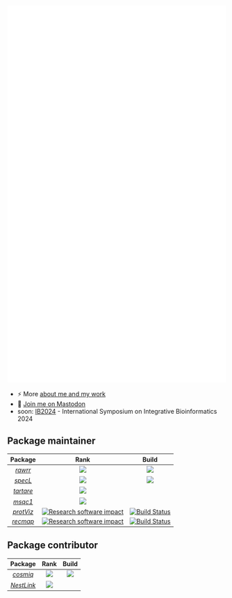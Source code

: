 ![Metrics](https://github.com/cpanse/cpanse/raw/main/github-metrics.svg)
- ⚡ More [about me and my work](https://fgcz.ch/the-center/people/panse.html)
- 🐘️ <a rel="me" href="https://fosstodon.org/@hb9feb">Join me on Mastodon</a>
- soon: [IB2024](https://www.imbio.de/ib2024) - International Symposium on Integrative Bioinformatics 2024

## Package maintainer

| Package | Rank | Build |
|:----------------:|:----------------:|:----------------:|
| [_rawrr_](https://github.com/fgcz/rawrr) | [![](https://www.bioconductor.org/shields/downloads/release/rawrr.svg)](https://bioconductor.org/packages/stats/bioc/rawrr/) |[![](http://bioconductor.org/shields/build/release/bioc/rawrr.svg)](http://bioconductor.org/checkResults/release/bioc-LATEST/rawrr) |
| [_specL_](https://github.com/fgcz/specL) | [![](https://www.bioconductor.org/shields/downloads/release/specL.svg)](https://bioconductor.org/packages/stats/bioc/specL/) |[![](http://bioconductor.org/shields/build/release/bioc/specL.svg)](http://bioconductor.org/checkResults/release/bioc-LATEST/specL) |
| [_tartare_](https://bioconductor.org/packages/tartare/) | [![](https://www.bioconductor.org/shields/downloads/release/tartare.svg)](http://bioconductor.org/packages/stats/data-experiment/tartare/) | |
| [_msqc1_](https://bioconductor.org/packages/msqc1/) | [![](https://www.bioconductor.org/shields/downloads/release/msqc1.svg)](http://bioconductor.org/packages/stats/data-experiment/msqc1/) | |
| [_protViz_](https://CRAN.R-project.org/package=protViz ) | [![Research software impact](http://depsy.org/api/package/cran/protViz/badge.svg)](http://depsy.org/package/r/protViz) |[![Build Status](https://travis-ci.org/cpanse/protViz.svg)](https://travis-ci.org/cpanse/protViz)|
| [_recmap_](https://CRAN.R-project.org/package=recmap) | [![Research software impact](http://depsy.org/api/package/cran/recmap/badge.svg)](http://depsy.org/package/r/recmap) |[![Build Status](https://travis-ci.org/cpanse/recmap.svg)](https://travis-ci.org/cpanse/recmap)|




## Package contributor

| Package | Rank | Build |
|:----------------:|:----------------:|:----------------:|
| [_cosmiq_](https://github.com/fgcz/cosmiq) | [![](https://www.bioconductor.org/shields/downloads/release/cosmiq.svg)](https://bioconductor.org/packages/stats/bioc/cosmiq/) |[![](http://bioconductor.org/shields/build/release/bioc/cosmiq.svg)](http://bioconductor.org/checkResults/release/bioc-LATEST/cosmiq) 
| [_NestLink_](https://bioconductor.org/packages/NestLink/) | [![](https://www.bioconductor.org/shields/downloads/release/NestLink.svg)](http://bioconductor.org/packages/stats/data-experiment/NestLink/) | |

